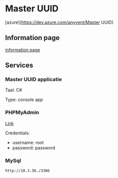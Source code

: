 # Master UUID
[azure](https://dev.azure.com/anyvent/Master UUID)

## Information page
[information page](http://10.3.45.4)

## Services

### Master UUID applicatie
Taal: C#

Type: console app


### PHPMyAdmin
[Link](http://10.3.56.4:8080/)

Credentials:
* username: root
* password: password

### MySql
`http://10.3.56./3306`


